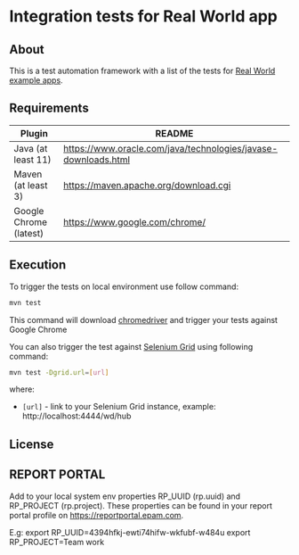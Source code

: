 # Integration tests for Real World app

## About

This is a test automation framework with a list of the tests
for [Real World example apps](https://github.com/gothinkster/realworld).

## Requirements

| Plugin | README |
| ------ | ------ |
| Java (at least 11) | https://www.oracle.com/java/technologies/javase-downloads.html |
| Maven (at least 3) | https://maven.apache.org/download.cgi |
| Google Chrome (latest) | https://www.google.com/chrome/ |

## Execution

To trigger the tests on local environment use follow command:

```sh
mvn test
```

This command will download [chromedriver](https://chromedriver.chromium.org) and trigger your tests against Google
Chrome

You can also trigger the test against [Selenium Grid](https://www.selenium.dev/documentation/en/grid/) using following
command:

```sh
mvn test -Dgrid.url=[url]
```

where:

- `[url]` - link to your Selenium Grid instance, example: http://localhost:4444/wd/hub

## License

## REPORT PORTAL

Add to your local system env properties RP_UUID (rp.uuid) and RP_PROJECT (rp.project).
These properties can be found in your report portal profile on https://reportportal.epam.com.

E.g:
export RP_UUID=4394hfkj-ewti74hifw-wkfubf-w484u
export RP_PROJECT=Team work 

